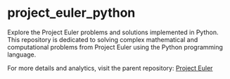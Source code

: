 # project_euler_python

Explore the Project Euler problems and solutions implemented in Python. This repository is dedicated to solving complex mathematical and computational problems from Project Euler using the Python programming language.

For more details and analytics, visit the parent repository: [Project Euler](https://github.com/wintero92/project_euler.git)
